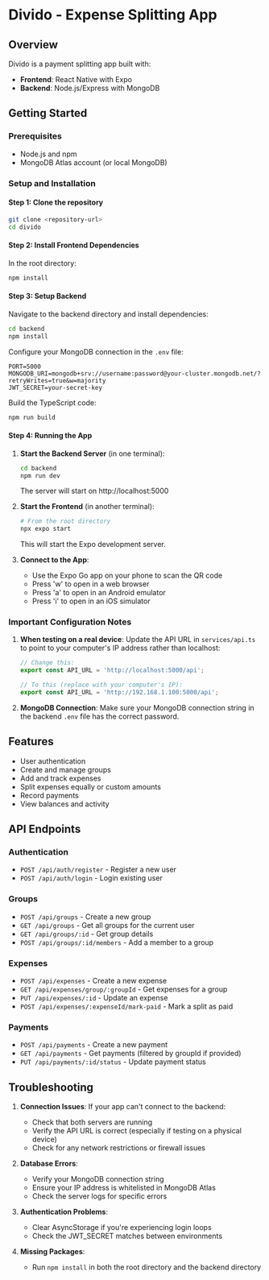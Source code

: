 # Divido - Expense Splitting App

## Overview

Divido is a payment splitting app built with:
- **Frontend**: React Native with Expo
- **Backend**: Node.js/Express with MongoDB

## Getting Started

### Prerequisites
- Node.js and npm
- MongoDB Atlas account (or local MongoDB)

### Setup and Installation

#### Step 1: Clone the repository
```bash
git clone <repository-url>
cd divido
```

#### Step 2: Install Frontend Dependencies
In the root directory:
```bash
npm install
```

#### Step 3: Setup Backend
Navigate to the backend directory and install dependencies:
```bash
cd backend
npm install
```

Configure your MongoDB connection in the `.env` file:
```
PORT=5000
MONGODB_URI=mongodb+srv://username:password@your-cluster.mongodb.net/?retryWrites=true&w=majority
JWT_SECRET=your-secret-key
```

Build the TypeScript code:
```bash
npm run build
```

#### Step 4: Running the App

1. **Start the Backend Server** (in one terminal):
   ```bash
   cd backend
   npm run dev
   ```
   The server will start on http://localhost:5000

2. **Start the Frontend** (in another terminal):
   ```bash
   # From the root directory
   npx expo start
   ```
   This will start the Expo development server.

3. **Connect to the App**:
   - Use the Expo Go app on your phone to scan the QR code
   - Press 'w' to open in a web browser
   - Press 'a' to open in an Android emulator
   - Press 'i' to open in an iOS simulator

### Important Configuration Notes

1. **When testing on a real device**: 
   Update the API URL in `services/api.ts` to point to your computer's IP address rather than localhost:
   ```typescript
   // Change this:
   export const API_URL = 'http://localhost:5000/api';
   
   // To this (replace with your computer's IP):
   export const API_URL = 'http://192.168.1.100:5000/api';
   ```

2. **MongoDB Connection**:
   Make sure your MongoDB connection string in the backend `.env` file has the correct password.

## Features
- User authentication
- Create and manage groups
- Add and track expenses
- Split expenses equally or custom amounts
- Record payments
- View balances and activity

## API Endpoints

### Authentication
- `POST /api/auth/register` - Register a new user
- `POST /api/auth/login` - Login existing user

### Groups
- `POST /api/groups` - Create a new group
- `GET /api/groups` - Get all groups for the current user
- `GET /api/groups/:id` - Get group details
- `POST /api/groups/:id/members` - Add a member to a group

### Expenses
- `POST /api/expenses` - Create a new expense
- `GET /api/expenses/group/:groupId` - Get expenses for a group
- `PUT /api/expenses/:id` - Update an expense
- `POST /api/expenses/:expenseId/mark-paid` - Mark a split as paid

### Payments
- `POST /api/payments` - Create a new payment
- `GET /api/payments` - Get payments (filtered by groupId if provided)
- `PUT /api/payments/:id/status` - Update payment status

## Troubleshooting

1. **Connection Issues**: If your app can't connect to the backend:
   - Check that both servers are running
   - Verify the API URL is correct (especially if testing on a physical device)
   - Check for any network restrictions or firewall issues

2. **Database Errors**:
   - Verify your MongoDB connection string
   - Ensure your IP address is whitelisted in MongoDB Atlas
   - Check the server logs for specific errors

3. **Authentication Problems**:
   - Clear AsyncStorage if you're experiencing login loops
   - Check the JWT_SECRET matches between environments

4. **Missing Packages**:
   - Run `npm install` in both the root directory and the backend directory
